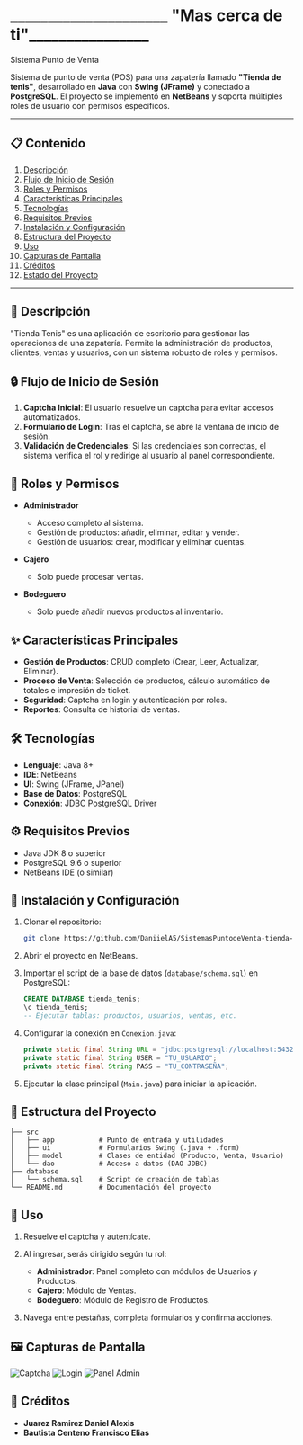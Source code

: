 #   _____________________ "Mas cerca de ti"________________


Sistema Punto de Venta 

Sistema de punto de venta (POS) para una zapatería llamado **"Tienda de tenis"**, desarrollado en **Java** con **Swing (JFrame)** y conectado a **PostgreSQL**. El proyecto se implementó en **NetBeans** y soporta múltiples roles de usuario con permisos específicos.

---

## 📋 Contenido

1. [Descripción](#descripción)
2. [Flujo de Inicio de Sesión](#flujo-de-inicio-de-sesión)
3. [Roles y Permisos](#roles-y-permisos)
4. [Características Principales](#características-principales)
5. [Tecnologías](#tecnologías)
6. [Requisitos Previos](#requisitos-previos)
7. [Instalación y Configuración](#instalación-y-configuración)
8. [Estructura del Proyecto](#estructura-del-proyecto)
9. [Uso](#uso)
10. [Capturas de Pantalla](#capturas-de-pantalla)
11. [Créditos](#créditos)
12. [Estado del Proyecto](#estado-del-proyecto)

---

## 📌 Descripción

"Tienda Tenis" es una aplicación de escritorio para gestionar las operaciones de una zapatería. Permite la administración de productos, clientes, ventas y usuarios, con un sistema robusto de roles y permisos.

## 🔒 Flujo de Inicio de Sesión

1. **Captcha Inicial**: El usuario resuelve un captcha para evitar accesos automatizados.
2. **Formulario de Login**: Tras el captcha, se abre la ventana de inicio de sesión.
3. **Validación de Credenciales**: Si las credenciales son correctas, el sistema verifica el rol y redirige al usuario al panel correspondiente.

## 👥 Roles y Permisos

* **Administrador**

  * Acceso completo al sistema.
  * Gestión de productos: añadir, eliminar, editar y vender.
  * Gestión de usuarios: crear, modificar y eliminar cuentas.
* **Cajero**

  * Solo puede procesar ventas.
* **Bodeguero**

  * Solo puede añadir nuevos productos al inventario.

## ✨ Características Principales

* **Gestión de Productos**: CRUD completo (Crear, Leer, Actualizar, Eliminar).
* **Proceso de Venta**: Selección de productos, cálculo automático de totales e impresión de ticket.
* **Seguridad**: Captcha en login y autenticación por roles.
* **Reportes**: Consulta de historial de ventas.

## 🛠 Tecnologías

* **Lenguaje**: Java 8+
* **IDE**: NetBeans
* **UI**: Swing (JFrame, JPanel)
* **Base de Datos**: PostgreSQL
* **Conexión**: JDBC PostgreSQL Driver

## ⚙️ Requisitos Previos

* Java JDK 8 o superior
* PostgreSQL 9.6 o superior
* NetBeans IDE (o similar)

## 🚀 Instalación y Configuración

1. Clonar el repositorio:

   ```bash
   git clone https://github.com/DaniielA5/SistemasPuntodeVenta-tienda-.git
   ```
2. Abrir el proyecto en NetBeans.
3. Importar el script de la base de datos (`database/schema.sql`) en PostgreSQL:

   ```sql
   CREATE DATABASE tienda_tenis;
   \c tienda_tenis;
   -- Ejecutar tablas: productos, usuarios, ventas, etc.
   ```
4. Configurar la conexión en `Conexion.java`:

   ```java
   private static final String URL = "jdbc:postgresql://localhost:5432/tienda_tenis";
   private static final String USER = "TU_USUARIO";
   private static final String PASS = "TU_CONTRASEÑA";
   ```
5. Ejecutar la clase principal (`Main.java`) para iniciar la aplicación.

## 📂 Estructura del Proyecto

```
├── src
│   ├── app           # Punto de entrada y utilidades
│   ├── ui            # Formularios Swing (.java + .form)
│   ├── model         # Clases de entidad (Producto, Venta, Usuario)
│   └── dao           # Acceso a datos (DAO JDBC)
├── database
│   └── schema.sql    # Script de creación de tablas
└── README.md         # Documentación del proyecto
```

## 🎯 Uso

1. Resuelve el captcha y autentícate.
2. Al ingresar, serás dirigido según tu rol:

   * **Administrador**: Panel completo con módulos de Usuarios y Productos.
   * **Cajero**: Módulo de Ventas.
   * **Bodeguero**: Módulo de Registro de Productos.
3. Navega entre pestañas, completa formularios y confirma acciones.

## 🖼 Capturas de Pantalla

![Captcha](ruta/a/captura_captcha.png)
![Login](ruta/a/captura_login.png)
![Panel Admin](ruta/a/captura_admin.png)

## 👥 Créditos

* **Juarez Ramirez Daniel Alexis**
* **Bautista Centeno Francisco Elias**


